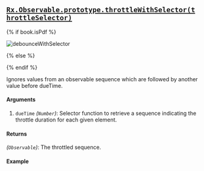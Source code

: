 ## [`Rx.Observable.prototype.throttleWithSelector(throttleSelector)`](https://github.com/Reactive-Extensions/RxJS/blob/master/src/core/linq/observable/timeoutwithselector.js)

{% if book.isPdf %}

![debounceWithSelector](http://reactivex.io/documentation/operators/images/debounceWithSelector.png)

{% else %}



{% endif %}

Ignores values from an observable sequence which are followed by another value before dueTime.

#### Arguments
1. `dueTime` *(`Number`)*: Selector function to retrieve a sequence indicating the throttle duration for each given element.

#### Returns
*(`Observable`)*: The throttled sequence. 
    
#### Example

[](http://jsbin.com/gazesu/1/embed?js,console)
